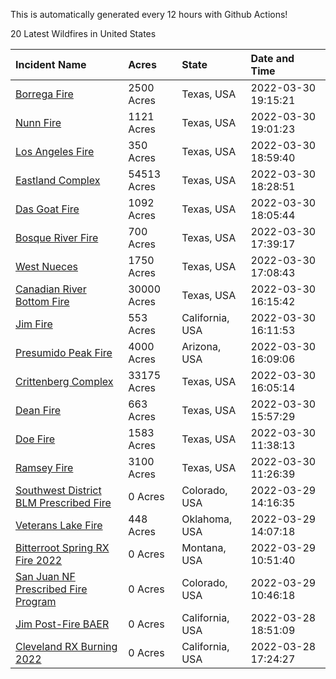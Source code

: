 This is automatically generated every 12 hours with Github Actions!

20 Latest Wildfires in United States

 | Incident Name | Acres | State | Date and Time |
|:---|:---|:---|:---|
| [Borrega Fire](https://inciweb.nwcg.gov/incident/8043/) | 2500 Acres | Texas, USA | 2022-03-30 19:15:21 |
| [Nunn Fire](https://inciweb.nwcg.gov/incident/8038/) | 1121 Acres | Texas, USA | 2022-03-30 19:01:23 |
| [Los Angeles Fire](https://inciweb.nwcg.gov/incident/8042/) | 350 Acres | Texas, USA | 2022-03-30 18:59:40 |
| [Eastland Complex](https://inciweb.nwcg.gov/incident/8010/) | 54513 Acres | Texas, USA | 2022-03-30 18:28:51 |
| [Das Goat Fire](https://inciweb.nwcg.gov/incident/8030/) | 1092 Acres | Texas, USA | 2022-03-30 18:05:44 |
| [Bosque River Fire](https://inciweb.nwcg.gov/incident/8034/) | 700 Acres | Texas, USA | 2022-03-30 17:39:17 |
| [West Nueces](https://inciweb.nwcg.gov/incident/8039/) | 1750 Acres | Texas, USA | 2022-03-30 17:08:43 |
| [Canadian River Bottom Fire](https://inciweb.nwcg.gov/incident/8041/) | 30000 Acres | Texas, USA | 2022-03-30 16:15:42 |
| [Jim Fire](https://inciweb.nwcg.gov/incident/7987/) | 553 Acres | California, USA | 2022-03-30 16:11:53 |
| [Presumido Peak Fire](https://inciweb.nwcg.gov/incident/8036/) | 4000 Acres | Arizona, USA | 2022-03-30 16:09:06 |
| [Crittenberg Complex](https://inciweb.nwcg.gov/incident/8033/) | 33175 Acres | Texas, USA | 2022-03-30 16:05:14 |
| [Dean Fire](https://inciweb.nwcg.gov/incident/8040/) | 663 Acres | Texas, USA | 2022-03-30 15:57:29 |
| [Doe Fire](https://inciweb.nwcg.gov/incident/8037/) | 1583 Acres | Texas, USA | 2022-03-30 11:38:13 |
| [Ramsey Fire](https://inciweb.nwcg.gov/incident/8020/) | 3100 Acres | Texas, USA | 2022-03-30 11:26:39 |
| [Southwest District BLM Prescribed Fire ](https://inciweb.nwcg.gov/incident/7852/) | 0 Acres | Colorado, USA | 2022-03-29 14:16:35 |
| [Veterans Lake Fire](https://inciweb.nwcg.gov/incident/8023/) | 448 Acres | Oklahoma, USA | 2022-03-29 14:07:18 |
| [Bitterroot Spring RX Fire 2022](https://inciweb.nwcg.gov/incident/8024/) | 0 Acres | Montana, USA | 2022-03-29 10:51:40 |
| [San Juan NF Prescribed Fire Program](https://inciweb.nwcg.gov/incident/6288/) | 0 Acres | Colorado, USA | 2022-03-29 10:46:18 |
| [Jim Post-Fire BAER](https://inciweb.nwcg.gov/incident/8000/) | 0 Acres | California, USA | 2022-03-28 18:51:09 |
| [Cleveland RX Burning 2022](https://inciweb.nwcg.gov/incident/7317/) | 0 Acres | California, USA | 2022-03-28 17:24:27 |
